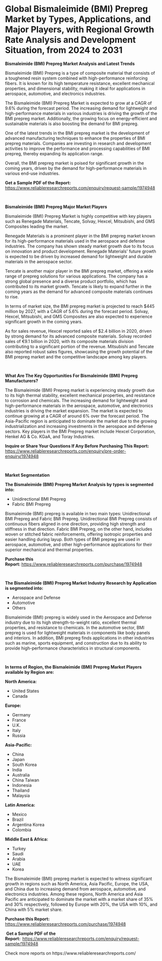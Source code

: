 <p><h1>Global Bismaleimide (BMI) Prepreg Market by Types, Applications, and Major Players, with Regional Growth Rate Analysis and Development Situation, from 2024 to 2031</h1></p><p><strong>Bismaleimide (BMI) Prepreg Market Analysis and Latest Trends</strong></p>
<p><p>Bismaleimide (BMI) Prepreg is a type of composite material that consists of a toughened resin system combined with high-performance reinforcing fibers. It is known for its high temperature resistance, excellent mechanical properties, and dimensional stability, making it ideal for applications in aerospace, automotive, and electronics industries.</p><p>The Bismaleimide (BMI) Prepreg Market is expected to grow at a CAGR of 9.6% during the forecast period. The increasing demand for lightweight and high-performance materials in various industries is driving the growth of the BMI prepreg market. Additionally, the growing focus on energy-efficient and sustainable materials is also boosting the demand for BMI prepreg.</p><p>One of the latest trends in the BMI prepreg market is the development of advanced manufacturing techniques to enhance the properties of BMI prepreg materials. Companies are investing in research and development activities to improve the performance and processing capabilities of BMI prepreg, thereby expanding its application range.</p><p>Overall, the BMI prepreg market is poised for significant growth in the coming years, driven by the demand for high-performance materials in various end-use industries.</p></p>
<p><strong>Get a Sample PDF of the Report:&nbsp;</strong> <a href="https://www.reliableresearchreports.com/enquiry/request-sample/1974948">https://www.reliableresearchreports.com/enquiry/request-sample/1974948</a></p>
<p>&nbsp;</p>
<p><strong>Bismaleimide (BMI) Prepreg Major Market Players</strong></p>
<p><p>Bismaleimide (BMI) Prepreg Market is highly competitive with key players such as Renegade Materials, Tencate, Solvay, Hexcel, Mitsubishi, and GMS Composites leading the market. </p><p>Renegade Materials is a prominent player in the BMI prepreg market known for its high-performance materials used in the aerospace and defense industries. The company has shown steady market growth due to its focus on innovation and product development. Renegade Materials' future growth is expected to be driven by increased demand for lightweight and durable materials in the aerospace sector.</p><p>Tencate is another major player in the BMI prepreg market, offering a wide range of prepreg solutions for various applications. The company has a strong global presence and a diverse product portfolio, which has contributed to its market growth. Tencate is likely to expand further in the coming years as the demand for advanced composite materials continues to rise.</p><p>In terms of market size, the BMI prepreg market is projected to reach $445 million by 2027, with a CAGR of 5.6% during the forecast period. Solvay, Hexcel, Mitsubishi, and GMS Composites are also expected to experience significant growth in the coming years. </p><p>As for sales revenue, Hexcel reported sales of $2.4 billion in 2020, driven by strong demand for its advanced composite materials. Solvay recorded sales of €9.1 billion in 2020, with its composite materials division contributing to a significant portion of the revenue. Mitsubishi and Tencate also reported robust sales figures, showcasing the growth potential of the BMI prepreg market and the competitive landscape among key players.</p></p>
<p>&nbsp;</p>
<p><strong>What Are The Key Opportunities For Bismaleimide (BMI) Prepreg Manufacturers?</strong></p>
<p><p>The Bismaleimide (BMI) Prepreg market is experiencing steady growth due to its high thermal stability, excellent mechanical properties, and resistance to corrosion and chemicals. The increasing demand for lightweight and high-performance materials in the aerospace, automotive, and electronics industries is driving the market expansion. The market is expected to continue growing at a CAGR of around 6% over the forecast period. The Asia-Pacific region is anticipated to dominate the market due to the growing industrialization and increasing investments in the aerospace and defense sectors. Key players in the BMI Prepreg market include Hexcel Corporation, Henkel AG & Co. KGaA, and Toray Industries.</p></p>
<p><strong>Inquire or Share Your Questions If Any Before Purchasing This Report:</strong> <a href="https://www.reliableresearchreports.com/enquiry/pre-order-enquiry/1974948">https://www.reliableresearchreports.com/enquiry/pre-order-enquiry/1974948</a></p>
<p>&nbsp;</p>
<p><strong>Market Segmentation</strong></p>
<p><strong>The Bismaleimide (BMI) Prepreg Market Analysis by types is segmented into:</strong></p>
<p><ul><li>Unidirectional BMI Prepreg</li><li>Fabric BMI Prepreg</li></ul></p>
<p><p>Bismaleimide (BMI) prepreg is available in two main types: Unidirectional BMI Prepreg and Fabric BMI Prepreg. Unidirectional BMI Prepreg consists of continuous fibers aligned in one direction, providing high strength and stiffness in that direction. Fabric BMI Prepreg, on the other hand, includes woven or stitched fabric reinforcements, offering isotropic properties and easier handling during layup. Both types of BMI prepreg are used in aerospace, automotive, and other high-performance applications for their superior mechanical and thermal properties.</p></p>
<p><strong>Purchase this Report:&nbsp;</strong><a href="https://www.reliableresearchreports.com/purchase/1974948">https://www.reliableresearchreports.com/purchase/1974948</a></p>
<p>&nbsp;</p>
<p><strong>The Bismaleimide (BMI) Prepreg Market Industry Research by Application is segmented into:</strong></p>
<p><ul><li>Aerospace and Defense</li><li>Automotive</li><li>Others</li></ul></p>
<p><p>Bismaleimide (BMI) prepreg is widely used in the Aerospace and Defense industry due to its high strength-to-weight ratio, excellent thermal properties, and resistance to chemicals. In the automotive sector, BMI prepreg is used for lightweight materials in components like body panels and interiors. In addition, BMI prepreg finds applications in other industries such as marine, sports equipment, and construction due to its ability to provide high-performance characteristics in structural components.</p></p>
<p>&nbsp;</p>
<p><strong>In terms of Region, the Bismaleimide (BMI) Prepreg Market Players available by Region are:</strong></p>
<p>
    <p> <strong> North America: </strong>
        <ul>
            <li>United States</li>
            <li>Canada</li>
        </ul>
        </p> 
    <p> <strong> Europe: </strong>
        <ul>
            <li>Germany</li>
            <li>France</li>
            <li>U.K.</li>
            <li>Italy</li>
            <li>Russia</li>
        </ul>
        </p> 
    <p> <strong> Asia-Pacific: </strong>
        <ul>
            <li>China</li>
            <li>Japan</li>
            <li>South Korea</li>
            <li>India</li>
            <li>Australia</li>
            <li>China Taiwan</li>
            <li>Indonesia</li>
            <li>Thailand</li>
            <li>Malaysia</li>
        </ul>
        </p> 
    <p> <strong> Latin America: </strong>
        <ul>
            <li>Mexico</li>
            <li>Brazil</li>
            <li>Argentina Korea</li>
            <li>Colombia</li>
        </ul>
        </p> 
    <p> <strong> Middle East & Africa: </strong>
        <ul>
            <li>Turkey</li>
            <li>Saudi</li>
            <li>Arabia</li>
            <li>UAE</li>
            <li>Korea</li>
        </ul>
    </p>
    </p>
<p><p>The Bismaleimide (BMI) prepreg market is expected to witness significant growth in regions such as North America, Asia Pacific, Europe, the USA, and China due to increasing demand from aerospace, automotive, and electronics industries. Among these regions, North America and Asia Pacific are anticipated to dominate the market with a market share of 35% and 30% respectively, followed by Europe with 20%, the USA with 10%, and China with 5% market share.</p></p>
<p><strong>Purchase this Report: </strong><a href="https://www.reliableresearchreports.com/purchase/1974948">https://www.reliableresearchreports.com/purchase/1974948</a></p>
<p>&nbsp;<strong>Get a Sample PDF of the Report:&nbsp;&nbsp;</strong><a href="https://www.reliableresearchreports.com/enquiry/request-sample/1974948">https://www.reliableresearchreports.com/enquiry/request-sample/1974948</a></p>
<p><strong></strong></p>
<p>Check more reports on https://www.reliableresearchreports.com/</p>